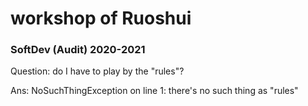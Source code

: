 # workshop of Ruoshui
### SoftDev (Audit) 2020-2021
Question: do I have to play by the "rules"?

Ans: NoSuchThingException on line 1: there's no such thing as "rules"